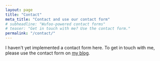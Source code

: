 ```yaml
---
layout: page
title: "Contact"
meta_title: "Contact and use our contact form"
# subheadline: "Wufoo-powered contact forms"
# teaser: "Get in touch with me? Use the contact form."
permalink: "/contact/"
---
```

I haven't yet implemented a contact form here. To get in touch with me, please use the contact form on [my blog](http://networklore.com/contact/).
